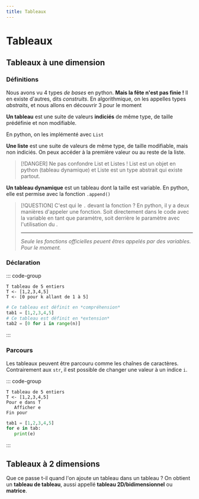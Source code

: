 ```yaml
---
title: Tableaux
---
```

# Tableaux
## Tableaux à une dimension

### Définitions
Nous avons vu 4 types *de bases* en python. **Mais la fête n'est pas finie !** Il en existe d'autres, dits *construits*. En algorithmique, on les appelles types *abstraits*, et nous allons en découvrir 3 pour le moment

**Un tableau** est une suite de valeurs **indiciés** de même type, de taille prédéfinie et non modifiable.

En python, on les implémenté avec `List` 

**Une liste** est une suite de valeurs de même type, de taille modifiable, mais non indiciés. On peux accéder à la première valeur ou au reste de la liste.


> [!DANGER]
> Ne pas confondre List et Listes ! List est un objet en python (tableau dynamique) et Liste est un type abstrait qui existe partout.

**Un tableau dynamique** est un tableau dont la taille est variable. En python, elle est permise avec la fonction `.append()`

> [!QUESTION] C'est qui le `.` devant la fonction ?
> En python, il y a deux manières d'appeler une fonction. Soit directement dans le code avec la variable en tant que paramètre, soit derrière le paramètre avec l'utilisation du .
> 
> ---
> *Seule les fonctions officielles peuent êtres appelés par des variables. Pour le moment.*

### Déclaration

::: code-group

```pseudo-code [Pseudo-Code]
T tableau de 5 entiers
T <- [1,2,3,4,5]
T <- [0 pour k allant de 1 à 5]
```

```python [Python]
# Ce tableau est définit en *compréhension*
tab1 = [1,2,3,4,5]
# Ce tableau est définit en *extension*
tab2 = [0 for i in range(n)]
```

:::

### Parcours 

Les tableaux peuvent être parcouru comme les chaînes de caractères. Contrairement aux `str`, il est possible de changer une valeur à un indice `i`.

::: code-group

```pseudo-code [Pseudo-Code]
T tableau de 5 entiers
T <- [1,2,3,4,5]
Pour e dans T
   Afficher e
Fin pour
```

```python [Python]
tab1 = [1,2,3,4,5]
for e in tab:
   print(e)
```

:::

## Tableaux à 2 dimensions

Que ce passe t-il quand l'on ajoute un tableau dans un tableau ? On obtient un **tableau de tableau**, aussi appellé **tableau 2D/bidimensionnel** ou **matrice**.
